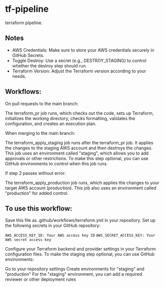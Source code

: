 # tf-pipeline
terraform pipeline.

## Notes
- AWS Credentials: Make sure to store your AWS credentials securely in GitHub Secrets.
- Toggle Destroy: Use a secret (e.g., DESTROY_STAGING) to control whether the destroy step should run.
- Terraform Version: Adjust the Terraform version according to your needs.

## Workflows:
On pull requests to the main branch:

The terraform_pr job runs, which checks out the code, sets up Terraform, initializes the working directory, checks formatting, validates the configuration, and creates an execution plan.


When merging to the main branch:

The terraform_apply_staging job runs after the terraform_pr job. It applies the changes to the staging AWS account and then destroys the changes.
This job uses an environment called "staging", which allows you to add approvals or other restrictions.
To make this step optional, you can use GitHub environments to control when this job runs.


If step 2 passes without error:

The terraform_apply_production job runs, which applies the changes to your target AWS account (production).
This job also uses an environment called "production" for added control.



## To use this workflow:

Save this file as .github/workflows/terraform.yml in your repository.
Set up the following secrets in your GitHub repository:

`AWS_ACCESS_KEY_ID: Your AWS access key ID`
`AWS_SECRET_ACCESS_KEY: Your AWS secret access key`


Configure your Terraform backend and provider settings in your Terraform configuration files.
To make the staging step optional, you can use GitHub environments:

Go to your repository settings
Create environments for "staging" and "production"
For the "staging" environment, you can add a required reviewer or other deployment rules
